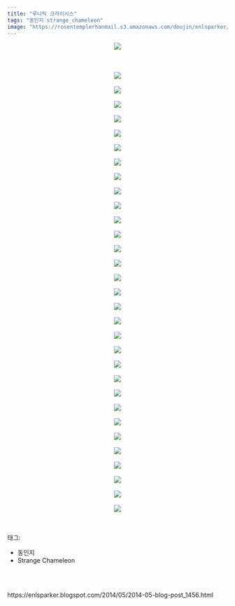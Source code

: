 ```yaml
---
title: "루나틱 크라이시스"
tags: "동인지 strange_chameleon"
image: "https://rosentemplerhanmail.s3.amazonaws.com/doujin/enlsparker/2014-05-blog-post_1456/001.jpg"
---
```

<div class="article">
<div class="post-body entry-content" id="post-body-3520436006437962194" itemprop="description articleBody">
<div class="separator" style="clear: both; text-align: center;">
<img src="{{ site.imgserver11 }}/enlsparker/2014-05-blog-post_1456/001.jpg"/></div>
<br/>
<a name="more"></a><br/>
<br/>
<div class="separator" style="clear: both; text-align: center;">
<img src="{{ site.imgserver11 }}/enlsparker/2014-05-blog-post_1456/002.png"/></div>
<br/>
<div class="separator" style="clear: both; text-align: center;">
<img src="{{ site.imgserver11 }}/enlsparker/2014-05-blog-post_1456/003.png"/></div>
<br/>
<div class="separator" style="clear: both; text-align: center;">
<img src="{{ site.imgserver11 }}/enlsparker/2014-05-blog-post_1456/004.png"/></div>
<br/>
<div class="separator" style="clear: both; text-align: center;">
<img src="{{ site.imgserver11 }}/enlsparker/2014-05-blog-post_1456/005.png"/></div>
<br/>
<div class="separator" style="clear: both; text-align: center;">
<img src="{{ site.imgserver11 }}/enlsparker/2014-05-blog-post_1456/006.png"/></div>
<br/>
<div class="separator" style="clear: both; text-align: center;">
<img src="{{ site.imgserver11 }}/enlsparker/2014-05-blog-post_1456/007.png"/></div>
<br/>
<div class="separator" style="clear: both; text-align: center;">
<img src="{{ site.imgserver11 }}/enlsparker/2014-05-blog-post_1456/008.png"/></div>
<br/>
<div class="separator" style="clear: both; text-align: center;">
<img src="{{ site.imgserver11 }}/enlsparker/2014-05-blog-post_1456/009.png"/></div>
<br/>
<div class="separator" style="clear: both; text-align: center;">
<img src="{{ site.imgserver11 }}/enlsparker/2014-05-blog-post_1456/010.png"/></div>
<br/>
<div class="separator" style="clear: both; text-align: center;">
<img src="{{ site.imgserver11 }}/enlsparker/2014-05-blog-post_1456/011.png"/></div>
<br/>
<div class="separator" style="clear: both; text-align: center;">
<img src="{{ site.imgserver11 }}/enlsparker/2014-05-blog-post_1456/012.png"/></div>
<br/>
<div class="separator" style="clear: both; text-align: center;">
<img src="{{ site.imgserver11 }}/enlsparker/2014-05-blog-post_1456/013.png"/></div>
<br/>
<div class="separator" style="clear: both; text-align: center;">
<img src="{{ site.imgserver11 }}/enlsparker/2014-05-blog-post_1456/014.png"/></div>
<br/>
<div class="separator" style="clear: both; text-align: center;">
<img src="{{ site.imgserver11 }}/enlsparker/2014-05-blog-post_1456/015.png"/></div>
<br/>
<div class="separator" style="clear: both; text-align: center;">
<img src="{{ site.imgserver11 }}/enlsparker/2014-05-blog-post_1456/016.png"/></div>
<br/>
<div class="separator" style="clear: both; text-align: center;">
<img src="{{ site.imgserver11 }}/enlsparker/2014-05-blog-post_1456/017.png"/></div>
<br/>
<div class="separator" style="clear: both; text-align: center;">
<img src="{{ site.imgserver11 }}/enlsparker/2014-05-blog-post_1456/018.png"/></div>
<br/>
<div class="separator" style="clear: both; text-align: center;">
<img src="{{ site.imgserver11 }}/enlsparker/2014-05-blog-post_1456/019.png"/></div>
<br/>
<div class="separator" style="clear: both; text-align: center;">
<img src="{{ site.imgserver11 }}/enlsparker/2014-05-blog-post_1456/020.png"/></div>
<br/>
<div class="separator" style="clear: both; text-align: center;">
<img src="{{ site.imgserver11 }}/enlsparker/2014-05-blog-post_1456/021.png"/></div>
<br/>
<div class="separator" style="clear: both; text-align: center;">
<img src="{{ site.imgserver11 }}/enlsparker/2014-05-blog-post_1456/022.png"/></div>
<br/>
<div class="separator" style="clear: both; text-align: center;">
<img src="{{ site.imgserver11 }}/enlsparker/2014-05-blog-post_1456/023.png"/></div>
<br/>
<div class="separator" style="clear: both; text-align: center;">
<img src="{{ site.imgserver11 }}/enlsparker/2014-05-blog-post_1456/024.png"/></div>
<br/>
<div class="separator" style="clear: both; text-align: center;">
<img src="{{ site.imgserver11 }}/enlsparker/2014-05-blog-post_1456/025.png"/></div>
<br/>
<div class="separator" style="clear: both; text-align: center;">
<img src="{{ site.imgserver11 }}/enlsparker/2014-05-blog-post_1456/026.png"/></div>
<br/>
<div class="separator" style="clear: both; text-align: center;">
<img src="{{ site.imgserver11 }}/enlsparker/2014-05-blog-post_1456/027.png"/></div>
<br/>
<div class="separator" style="clear: both; text-align: center;">
<img src="{{ site.imgserver11 }}/enlsparker/2014-05-blog-post_1456/028.png"/></div>
<br/>
<div class="separator" style="clear: both; text-align: center;">
<img src="{{ site.imgserver11 }}/enlsparker/2014-05-blog-post_1456/029.png"/></div>
<br/>
<div class="separator" style="clear: both; text-align: center;">
<img src="{{ site.imgserver11 }}/enlsparker/2014-05-blog-post_1456/030.png"/></div>
<br/>
<div class="separator" style="clear: both; text-align: center;">
<img src="{{ site.imgserver11 }}/enlsparker/2014-05-blog-post_1456/031.png"/></div>
<br/>
<div class="separator" style="clear: both; text-align: center;">
<img src="{{ site.imgserver11 }}/enlsparker/2014-05-blog-post_1456/032.png"/></div>
<br/>
<div style="clear: both;"></div>
</div></div><br/>
<div class="tagTrail">
<p>태그: </p>
<ul>
<li>동인지</li>
<li>Strange Chameleon</li>
</ul>
</div><br/>

<br/>
<p id="refer">https://enlsparker.blogspot.com/2014/05/2014-05-blog-post_1456.html</p>
<br/>

